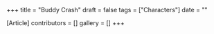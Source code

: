 +++
title = "Buddy Crash"
draft = false
tags = ["Characters"]
date = ""

[Article]
contributors = []
gallery = []
+++